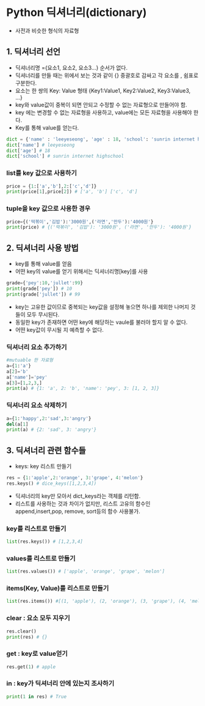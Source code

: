 # Python 딕셔너리(dictionary)
* 사전과 비슷한 형식의 자료형

## 1. 딕셔너리 선언
* 딕셔너리명 ={요소1, 요소2, 요소3...} 순서가 없다.
* 딕셔너리를 만들 때는 위에서 보는 것과 같이 {} 중괄호로 감싸고 각 요소를 , 쉼표로 구분한다.
* 요소는 한 쌍의 Key: Value 형태 {Key1:Value1, Key2:Value2, Key3:Value3, ...}  
* key와 value값이 중복이 되면 안되고 수정할 수 없는 자료형으로 만들어야 함.
* key 에는 변경할 수 없는 자료형을 사용하고, value에는 모든 자료형을 사용해야 한다.
* Key를 통해 value를 얻는다.

``` python
dict = {'name' : 'leeyeseong', 'age' : 18, 'school': 'sunrin internet highschool'}
dict['name'] # leeyeseong
dict['age'] # 18
dict['school'] # sunrin internet highschool
```

### list를 key 값으로 사용하기
```python
price = {1:['a','b'],2:['c','d']}
print(price[1],price[2]) # ['a', 'b'] ['c', 'd']
```

### tuple을 key 값으로 사용한 경우

``` python
price={('떡볶이','김밥'):'3000원',('라면','만두'):'4000원'}
print(price) # {('떡볶이', '김밥'): '3000원', ('라면', '만두'): '4000원'}
```


## 2. 딕셔너리 사용 방법
* key를 통해 value를 얻음
* 어떤 key의 value를 얻기 위해서는 딕셔너리명[key]를 사용

```python
grade={'pey':10,'jullet':99}
print(grade['pey']) # 10
print(grade['jullet']) # 99
```
* key는 고유한 값이므로 중복되는 key값을 설정해 놓으면 하나를 제외한 나머지 것들이 모두 무시된다.
* 동일한 key가 존재하면 어떤 key에 해당하는 vaule를 불러야 할지 알 수 없다.
* 어떤 key값이 무시될 지 예측할 수 없다.

### 딕셔너리 요소 추가하기

```python
#mutuable 한 자료형
a={1:'a'}
a[2]='b'
a['name']='pey'
a[3]=[1,2,3,]
print(a) # {1: 'a', 2: 'b', 'name': 'pey', 3: [1, 2, 3]}
```

### 딕셔너리 요소 삭제하기

```python
a={1:'happy',2:'sad',3:'angry'}
del(a[1]
print(a) # {2: 'sad', 3: 'angry'}
```

## 3. 딕셔너리 관련 함수들
* keys: key 리스트 만들기

```python
res = {1:'apple',2:'orange', 3:'grape', 4:'melon'}
res.keys() # dice_keys([1,2,3,4])
```

* 딕셔너리의 key만 모아서 dict_keys라는 객체를 리턴함.
* 리스트를 사용하는 것과 차이가 없지만, 리스트 고유의 함수인 append,insert,pop, remove, sort등의 함수 사용불가.

### key를 리스트로 만들기
```python
list(res.keys()) # [1,2,3,4]
```

### values를 리스트로 만들기
```python
list(res.values()) # ['apple', 'orange', 'grape', 'melon']
```

### items(Key, Value)를 리스트로 만들기
```python
list(res.items()) #[(1, 'apple'), (2, 'orange'), (3, 'grape'), (4, 'melon')]
```

### clear : 요소 모두 지우기
```python
res.clear() 
print(res) # {}
```

### get : key로 value얻기
```python
res.get(1) # apple
```

### in : key가 딕셔너리 안에 있는지 조사하기
```python
print(1 in res) # True
```



